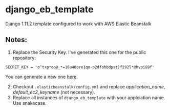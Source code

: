 # django_eb_template
Django 1.11.2 template configured to work with AWS Elastic Beanstalk

## Notes:
1. Replace the Security Key. I've generated this one for the public repository:
```
SECRET_KEY = 'o^t+p*oo@_*=16u40oro1qo-p2dfohbdpst)f292l*@hvpi&9f'
```
You can generate a new one [here](http://www.miniwebtool.com/django-secret-key-generator/).

2. Checkout `.elasticbeanstalk/config.yml` and replace *application_name*, *default_ec2_keyname* (not necessary).
3. Replace all instances of `django_eb_template` with your applciation name. Use snakecase.
